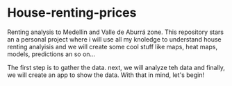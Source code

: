 # House-renting-prices
Renting analysis to Medellin and Valle de Aburrá zone. This repository stars an a personal project where i will use all my knoledge to understand house renting analyisis and we will create some cool stuff like maps, heat maps, models, predictions an so on...


The first step is to gather the data. next, we will analyze teh data and finally, we will create an app to show the data. With that in mind, let's begin!
